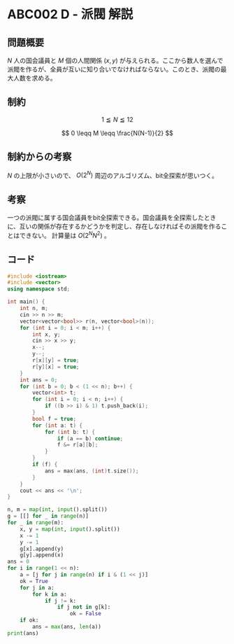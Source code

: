 # ABC002 D - 派閥 解説

## 問題概要

$N$ 人の国会議員と $M$ 個の人間関係 $(x, y)$ が与えられる。ここから数人を選んで派閥を作るが、全員が互いに知り合いでなければならない。このとき、派閥の最大人数を求める。

## 制約

$$ 1 \leqq N \leqq 12 $$

$$ 0 \leqq M \leqq \frac{N(N-1)}{2} $$

## 制約からの考察

$N$ の上限が小さいので、 $O(2^N)$ 周辺のアルゴリズム、bit全探索が思いつく。

## 考察

一つの派閥に属する国会議員をbit全探索できる。国会議員を全探索したときに、互いの関係が存在するかどうかを判定し、存在しなければその派閥を作ることはできない。
計算量は $O(2^N N^2)$ 。

## コード

``` cpp
#include <iostream>
#include <vector>
using namespace std;

int main() {
    int n, m;
    cin >> n >> m;
    vector<vector<bool>> r(n, vector<bool>(n));
    for (int i = 0; i < m; i++) {
        int x, y;
        cin >> x >> y;
        x--;
        y--;
        r[x][y] = true;
        r[y][x] = true;
    }
    int ans = 0;
    for (int b = 0; b < (1 << n); b++) {
        vector<int> t;
        for (int i = 0; i < n; i++) {
            if ((b >> i) & 1) t.push_back(i);
        }
        bool f = true;
        for (int a: t) {
            for (int b: t) {
	            if (a == b) continue;
	            f &= r[a][b];
            }
        }
        if (f) {
            ans = max(ans, (int)t.size());
        }
    }
    cout << ans << '\n';
}
```

``` py
n, m = map(int, input().split())
g = [[] for _ in range(n)]
for _ in range(m):
    x, y = map(int, input().split())
    x -= 1
    y -= 1
    g[x].append(y)
    g[y].append(x)
ans = 0
for i in range(1 << n):
    a = [j for j in range(n) if i & (1 << j)]
    ok = True
    for j in a:
        for k in a:
            if j != k:
                if j not in g[k]:
                    ok = False
    if ok:
        ans = max(ans, len(a))
print(ans)
```